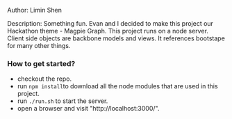Author:
  Limin Shen

Description:
  Something fun.
  Evan and I decided to make this project our Hackathon theme - Magpie Graph.
  This project runs on a node server.  Client side objects are backbone models and views.  It references bootstape for many other things.

### How to get started?
- checkout the repo.
- run ```npm install```to download all the node modules that are used in this project.
- run ```./run.sh``` to start the server.
- open a browser and visit "http://localhost:3000/".